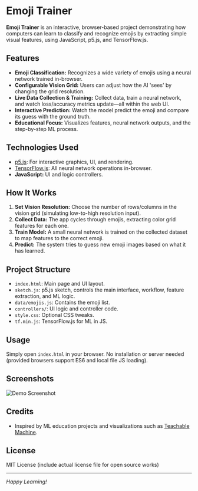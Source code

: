# Emoji Trainer

**Emoji Trainer** is an interactive, browser-based project demonstrating how computers can learn to classify and recognize emojis by extracting simple visual features, using JavaScript, p5.js, and TensorFlow.js.

## Features
- **Emoji Classification:** Recognizes a wide variety of emojis using a neural network trained in-browser.
- **Configurable Vision Grid:** Users can adjust how the AI 'sees' by changing the grid resolution.
- **Live Data Collection & Training:** Collect data, train a neural network, and watch loss/accuracy metrics update—all within the web UI.
- **Interactive Prediction:** Watch the model predict the emoji and compare its guess with the ground truth.
- **Educational Focus:** Visualizes features, neural network outputs, and the step-by-step ML process.

## Technologies Used
- [p5.js](https://p5js.org/): For interactive graphics, UI, and rendering.
- [TensorFlow.js](https://www.tensorflow.org/js): All neural network operations in-browser.
- **JavaScript:** UI and logic controllers.

## How It Works
1. **Set Vision Resolution:** Choose the number of rows/columns in the vision grid (simulating low-to-high resolution input).
2. **Collect Data:** The app cycles through emojis, extracting color grid features for each one.
3. **Train Model:** A small neural network is trained on the collected dataset to map features to the correct emoji.
4. **Predict:** The system tries to guess new emoji images based on what it has learned.

## Project Structure
- `index.html`: Main page and UI layout.
- `sketch.js`: p5.js sketch, controls the main interface, workflow, feature extraction, and ML logic.
- `data/emojis.js`: Contains the emoji list.
- `controllers/`: UI logic and controller code.
- `style.css`: Optional CSS tweaks.
- `tf.min.js`: TensorFlow.js for ML in JS.

## Usage
Simply open `index.html` in your browser. No installation or server needed (provided browsers support ES6 and local file JS loading).

## Screenshots
![Demo Screenshot](screenshot.png) <!-- Add a screenshot file for best results -->

## Credits
- Inspired by ML education projects and visualizations such as [Teachable Machine](https://teachablemachine.withgoogle.com/).

## License
MIT License (include actual license file for open source works)

---

*Happy Learning!*
